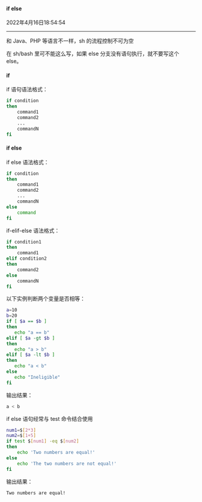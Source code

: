 #### if else

2022年4月16日18:54:54

---

和 Java、PHP 等语言不一样，sh 的流程控制不可为空

在 sh/bash 里可不能这么写，如果 else 分支没有语句执行，就不要写这个 else。

#### if

if 语句语法格式：

```bash
if condition
then
    command1
    command2
    ...
    commandN
fi
```

#### if else

if else 语法格式：

```bash
if condition
then
    command1
    command2
    ...
    commandN
else
    command
fi
```

if-elif-else 语法格式：

```bash
if condition1
then
    command1
elif condition2
then
    command2
else
    commandN
fi
```

以下实例判断两个变量是否相等：

```bash
a=10
b=20
if [ $a == $b ]
then
   echo "a == b"
elif [ $a -gt $b ]
then
   echo "a > b"
elif [ $a -lt $b ]
then
   echo "a < b"
else
   echo "Ineligible"
fi
```

输出结果：

```bash
a < b
```

if else 语句经常与 test 命令结合使用

```bash
num1=$[2*3]
num2=$[1+5]
if test $[num1] -eq $[num2]
then
    echo 'Two numbers are equal!'
else
    echo 'The two numbers are not equal!'
fi
```

输出结果：

```bash
Two numbers are equal!
```